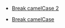 * [Break camelCase 2](https://github.com/russelluzal/codewars-katas/tree/master/5-kyu/Break%20camelCase%202)

- [Break camelCase](https://github.com/russelluzal/codewars-katas/tree/master/5-kyu/Break%20camelCase)

